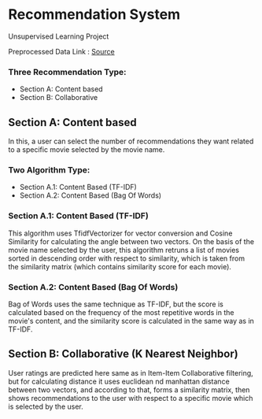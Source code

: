 # Recommendation System
Unsupervised Learning Project

Preprocessed Data Link : <a href="https://www.kaggle.com/code/rounakbanik/movie-recommender-systems/data">Source</a>

### Three Recommendation Type:
<ul>
  <li>Section A: Content based</li>
  <li>Section B: Collaborative</li>
</ul>

## Section A: Content based

In this, a user can select the number of recommendations they want related to a specific movie selected by the movie name.

### Two Algorithm Type:
<ul>
  <li>Section A.1: Content Based (TF-IDF)</li>
  <li>Section A.2: Content Based (Bag Of Words)</li>

</ul>

### Section A.1: Content Based (TF-IDF)

This algorithm uses TfidfVectorizer for vector conversion and Cosine Similarity for calculating the angle between two vectors. On the basis of the movie name selected by the user, this algorithm retruns a list of movies sorted in descending order with respect to similarity, which is taken from the similarity matrix (which contains similarity score for each movie).


### Section A.2: Content Based (Bag Of Words)

Bag of Words uses the same technique as TF-IDF, but the score is calculated based on the frequency of the most repetitive words in the movie's content, and the similarity score is calculated in the same way as in TF-IDF.


## Section B:  Collaborative (K Nearest Neighbor)

User ratings are predicted here same as in Item-Item Collaborative filtering, but for calculating distance it uses euclidean nd manhattan distance between two vectors, and according to that, forms a similarity matrix, then shows recommendations to the user with respect to a specific movie which is selected by the user.




